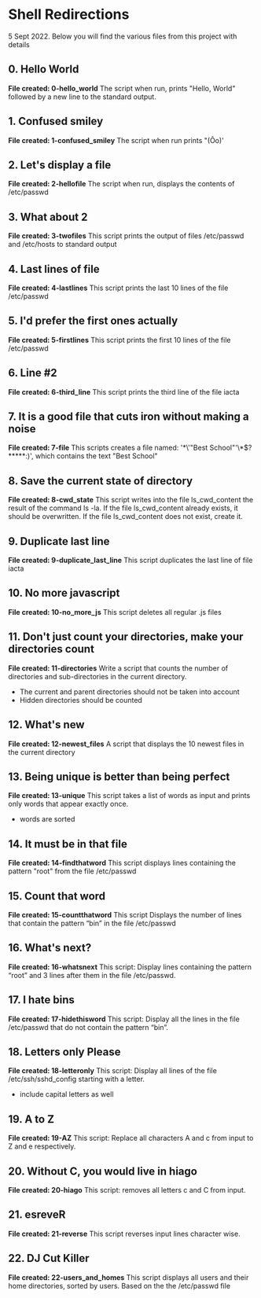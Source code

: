 # Shell Redirections
5 Sept 2022.
Below you will find the various files from this project with details

## 0. Hello World
**File created: 0-hello_world**
The script when run, prints "Hello, World" followed by a new line to the standard output.

## 1. Confused smiley
**File created: 1-confused_smiley**
The script when run prints "(Ôo)'

## 2. Let's display a file
**File created: 2-hellofile**
The script when run, displays the contents of /etc/passwd

## 3. What about 2
**File created: 3-twofiles**
This script prints the output of files /etc/passwd and /etc/hosts to standard output

## 4. Last lines of file
**File created: 4-lastlines**
This script prints the last 10 lines of the file /etc/passwd

## 5. I'd prefer the first ones actually
**File created: 5-firstlines**
This script prints the first 10 lines of the file /etc/passwd

## 6. Line #2
**File created: 6-third_line**
This script prints the third line of the file iacta

## 7. It is a good file that cuts iron without making a noise
**File created: 7-file**
This scripts creates a file named: '\*\\'"Best School"\'\\*$\?\*\*\*\*\*:)', which contains the text "Best School"

## 8. Save the current state of directory
**File created: 8-cwd_state**
This script writes into the file ls_cwd_content the result of the command ls -la. If the file ls_cwd_content already exists, it should be overwritten. If the file ls_cwd_content does not exist, create it.

## 9. Duplicate last line
**File created: 9-duplicate_last_line**
This script duplicates the last line of file iacta

## 10. No more javascript
**File created: 10-no_more_js**
This script deletes all regular .js files

## 11. Don't just count your directories, make your directories count
**File created: 11-directories**
Write a script that counts the number of directories and sub-directories in the current directory.
- The current and parent directories should not be taken into account
- Hidden directories should be counted

## 12. What's new
**File created: 12-newest_files**
A script that displays the 10 newest files in the current directory

## 13. Being unique is better than being perfect
**File created: 13-unique**
This script takes a list of words as input and prints only words that appear exactly once.
- words are sorted

## 14. It must be in that file
**File created: 14-findthatword**
This script displays lines containing the pattern "root" from the file /etc/passwd

## 15. Count that word
**File created: 15-countthatword**
This script Displays the number of lines that contain the pattern “bin” in the file /etc/passwd

## 16. What's next?
**File created: 16-whatsnext**
This script: Display lines containing the pattern “root” and 3 lines after them in the file /etc/passwd.

## 17. I hate bins
**File created: 17-hidethisword**
This script: Display all the lines in the file /etc/passwd that do not contain the pattern “bin”.

## 18. Letters only Please
**File created: 18-letteronly**
This script: Display all lines of the file /etc/ssh/sshd_config starting with a letter.
- include capital letters as well

## 19. A to Z
**File created: 19-AZ**
This script: Replace all characters A and c from input to Z and e respectively.

## 20. Without C, you would live in hiago
**File created: 20-hiago**
This script: removes all letters c and C from input.

## 21. esreveR
**File created: 21-reverse**
This script reverses input lines character wise.

## 22. DJ Cut Killer
**File created: 22-users_and_homes**
This script  displays all users and their home directories, sorted by users.
Based on the the /etc/passwd file


